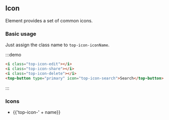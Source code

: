 ## Icon

Element provides a set of common icons.

### Basic usage

Just assign the class name to `top-icon-iconName`.

:::demo

```html
<i class="top-icon-edit"></i>
<i class="top-icon-share"></i>
<i class="top-icon-delete"></i>
<top-button type="primary" icon="top-icon-search">Search</top-button>

```
:::

### Icons

<ul class="icon-list">
  <li v-for="name in ['info','error','success','warning','question','back','arrow-left','arrow-down','arrow-right','arrow-up','caret-left','caret-bottom','caret-top','caret-right','d-arrow-left','d-arrow-right','minus','plus','remove','circle-plus','remove-outline','circle-plus-outline','close','check','circle-close','circle-check','circle-close-outline','circle-check-outline','zoom-out','zoom-in','d-caret','sort','sort-down','sort-up','tickets','document','goods','sold-out','news','message','date','printer','time','bell','mobile-phone','service','view','menu','more','more-outline','star-on','star-off','location','location-outline','phone','phone-outline','picture','picture-outline','delete','search','edit','edit-outline','rank','refresh','share','setting','upload','upload2','download','loading']" :key="name">
    <span>
      <i :class="'top-icon-' + name"></i>
      <span class="icon-name">{{'top-icon-' + name}}</span>
    </span>
  </li>
</ul>
